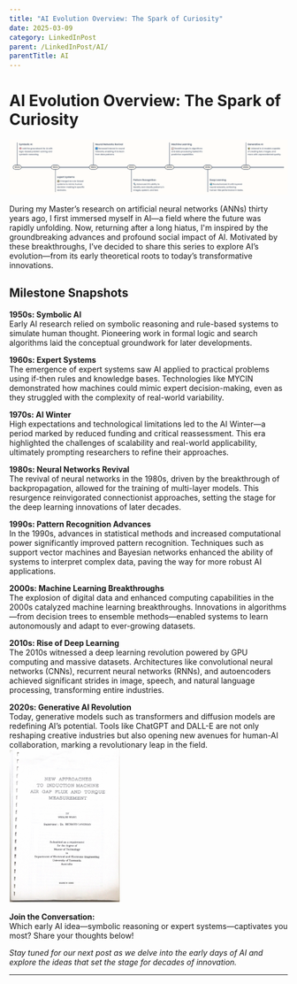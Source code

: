 ```yaml
---
title: "AI Evolution Overview: The Spark of Curiosity"
date: 2025-03-09
category: LinkedInPost
parent: /LinkedInPost/AI/
parentTitle: AI
---
```

# AI Evolution Overview: The Spark of Curiosity

![AI Milestones timeline](/assets/LinkedInPost/AI-timeline.png)

During my Master’s research on artificial neural networks (ANNs) thirty years ago, I first immersed myself in AI—a field where the future was rapidly unfolding. Now, returning after a long hiatus, I'm inspired by the groundbreaking advances and profound social impact of AI. Motivated by these breakthroughs, I’ve decided to share this series to explore AI’s evolution—from its early theoretical roots to today’s transformative innovations.

## Milestone Snapshots

**1950s: Symbolic AI**  
Early AI research relied on symbolic reasoning and rule-based systems to simulate human thought. Pioneering work in formal logic and search algorithms laid the conceptual groundwork for later developments.

**1960s: Expert Systems**  
The emergence of expert systems saw AI applied to practical problems using if-then rules and knowledge bases. Technologies like MYCIN demonstrated how machines could mimic expert decision-making, even as they struggled with the complexity of real-world variability.

**1970s: AI Winter**  
High expectations and technological limitations led to the AI Winter—a period marked by reduced funding and critical reassessment. This era highlighted the challenges of scalability and real-world applicability, ultimately prompting researchers to refine their approaches.

**1980s: Neural Networks Revival**  
The revival of neural networks in the 1980s, driven by the breakthrough of backpropagation, allowed for the training of multi-layer models. This resurgence reinvigorated connectionist approaches, setting the stage for the deep learning innovations of later decades.

**1990s: Pattern Recognition Advances**  
In the 1990s, advances in statistical methods and increased computational power significantly improved pattern recognition. Techniques such as support vector machines and Bayesian networks enhanced the ability of systems to interpret complex data, paving the way for more robust AI applications.

**2000s: Machine Learning Breakthroughs**  
The explosion of digital data and enhanced computing capabilities in the 2000s catalyzed machine learning breakthroughs. Innovations in algorithms—from decision trees to ensemble methods—enabled systems to learn autonomously and adapt to ever-growing datasets.

**2010s: Rise of Deep Learning**  
The 2010s witnessed a deep learning revolution powered by GPU computing and massive datasets. Architectures like convolutional neural networks (CNNs), recurrent neural networks (RNNs), and autoencoders achieved significant strides in image, speech, and natural language processing, transforming entire industries.

**2020s: Generative AI Revolution**  
Today, generative models such as transformers and diffusion models are redefining AI’s potential. Tools like ChatGPT and DALL-E are not only reshaping creative industries but also opening new avenues for human-AI collaboration, marking a revolutionary leap in the field.  
<img src="/assets/LinkedInPost/UTAS_MTech-ANN.png" alt="drawing" style="width:200px;"/>

**Join the Conversation:**  
Which early AI idea—symbolic reasoning or expert systems—captivates you most? Share your thoughts below!

*Stay tuned for our next post as we delve into the early days of AI and explore the ideas that set the stage for decades of innovation.*

---
